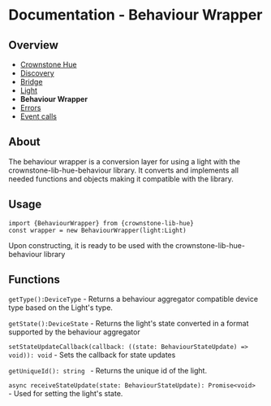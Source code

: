 # Documentation - Behaviour Wrapper
## Overview
 - [Crownstone Hue](/documentation/CrownstoneHue.md)
 - [Discovery](/documentation/Discovery.md)
 - [Bridge](/documentation/Bridge.md)
 - [Light](/documentation/Light.md)
 - **Behaviour Wrapper**
 - [Errors](/documentation/Errors.md)
 - [Event calls](/documentation/EventCalls.md)  

## About
The behaviour wrapper is a conversion layer for using a light with the crownstone-lib-hue-behaviour library. 
It converts and implements all needed functions and objects making it compatible with the library.
## Usage 
```
import {BehaviourWrapper} from {crownstone-lib-hue}
const wrapper = new BehaviourWrapper(light:Light)
``` 

Upon constructing, it is ready to be used with the crownstone-lib-hue-behaviour library

## Functions

``getType():DeviceType`` - Returns a behaviour aggregator compatible device type based on the Light's type. 

``getState():DeviceState`` - Returns the light's state converted in a format supported by the behaviour aggregator

``setStateUpdateCallback(callback: ((state: BehaviourStateUpdate) => void)): void`` -  Sets the callback for state updates

``getUniqueId(): string `` - Returns the unique id of the light.

``async receiveStateUpdate(state: BehaviourStateUpdate): Promise<void> `` - Used for setting the light's state.
